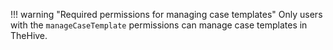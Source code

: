 !!! warning "Required permissions for managing case templates"
    Only users with the `manageCaseTemplate` permissions can manage case templates in TheHive.